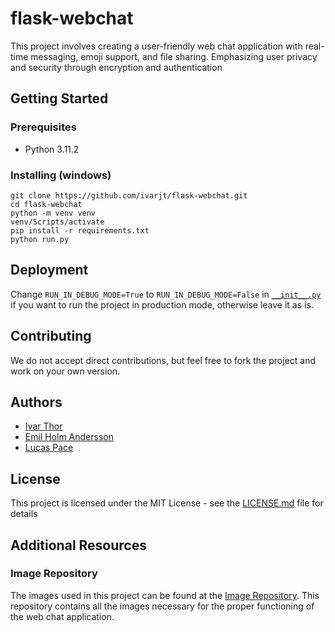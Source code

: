 
# flask-webchat
This project involves creating a user-friendly web chat application with real-time messaging, emoji support, and file sharing. Emphasizing user privacy and security through encryption and authentication

## Getting Started

### Prerequisites
- Python 3.11.2

### Installing (windows)
```
git clone https://github.com/ivarjt/flask-webchat.git
cd flask-webchat
python -m venv venv
venv/Scripts/activate
pip install -r requirements.txt
python run.py
```

## Deployment
Change `RUN_IN_DEBUG_MODE=True` to `RUN_IN_DEBUG_MODE=False` in [`__init__.py`](https://github.com/ivarjt/flask-webchat/blob/main/app/__init__.py) if you want to run the project in production mode, otherwise leave it as is.


## Contributing
We do not accept direct contributions, but feel free to fork the project and work on your own version.

## Authors
- [Ivar Thor](https://github.com/ivarjt)
- [Emil Holm Andersson](https://github.com/Emil-andersson1)
- [Lucas Pace](https://github.com/rrex20)

## License
This project is licensed under the MIT License - see the [LICENSE.md](https://github.com/ivarjt/flask-webchat/blob/main/LICENSE) file for details

## Additional Resources

### Image Repository
The images used in this project can be found at the [Image Repository](https://github.com/ivarjt/flask-webchat-media). This repository contains all the images necessary for the proper functioning of the web chat application.

#### 
